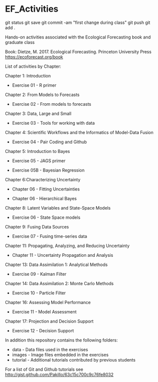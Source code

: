 EF_Activities
=============

git status git save git commit -am "first change during class" git push git add .

Hands-on activities associated with the Ecological Forecasting book and graduate class

Book: Dietze, M. 2017. Ecological Forecasting. Princeton University Press  https://ecoforecast.org/book

List of activities by Chapter:

Chapter 1: Introduction

* Exercise 01 - R primer

Chapter 2: From Models to Forecasts

* Exercise 02 - From models to forecasts

Chapter 3: Data, Large and Small

* Exercise 03 - Tools for working with data

Chapter 4: Scientific Workflows and the Informatics of Model-Data Fusion

* Exercise 04 - Pair Coding and Github

Chapter 5: Introduction to Bayes

* Exercise 05 - JAGS primer

* Exercise 05B - Bayesian Regression

Chapter 6:Characterizing Uncertainty

* Chapter 06 - Fitting Uncertainties

* Chapter 06 - Hierarchical Bayes

Chapter 8: Latent Variables and State-Space Models

* Exercise 06 - State Space models

Chapter 9: Fusing Data Sources

* Exercise 07 - Fusing time-series data

Chapter 11: Propagating, Analyzing, and Reducing Uncertainty

* Chapter 11 - Uncertainty Propagation and Analysis

Chapter 13: Data Assimilation 1: Analytical Methods

* Exercise 09 - Kalman Filter

Chapter 14: Data Assimilation 2: Monte Carlo Methods

* Exercise 10 - Particle Filter

Chapter 16: Assessing Model Performance

* Exercise 11 - Model Assessment

Chapter 17: Projection and Decision Support

* Exercise 12 - Decision Support

In addition this repository contains the following folders:

* data - Data files used in the exercises
* images - Image files embedded in the exercises
* tutorial - Additional tutorials contributed by previous students

For a list of Git and Github tutorials see http://gist.github.com/Pakillo/63c15c700c9c76fe8032
